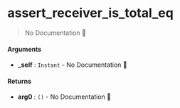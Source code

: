 # assert\_receiver\_is\_total\_eq

> No Documentation 🚧

#### Arguments

- **\_self** : `Instant` \- No Documentation 🚧

#### Returns

- **arg0** : `()` \- No Documentation 🚧